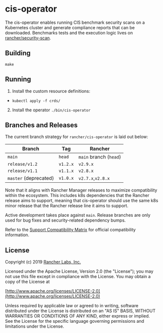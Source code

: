# cis-operator

The cis-operator enables running CIS benchmark security scans on a Kubernetes cluster and generate compliance reports that can be downloaded.
Benchmarks tests and the execution logic lives on [rancher/security-scan].

## Building

`make`


## Running
1. Install the custom resource definitions:
- `kubectl apply -f crds/`
2. Install the operator
`./bin/cis-operator`


## Branches and Releases
The current branch strategy for `rancher/cis-operator` is laid out below:

| Branch                | Tag      | Rancher                |
|-----------------------|----------|------------------------|
| `main`                | `head`   | `main` branch (`head`) |
| `release/v1.2`        | `v1.2.x` | `v2.9.x`               |
| `release/v1.1`        | `v1.1.x` | `v2.8.x`               |
| `master` (deprecated) | `v1.0.x` | `v2.7.x`,`v2.8.x`      |

Note that it aligns with Rancher Manager releases to maximize compatibility
within the ecosystem. This includes k8s dependencies that the Rancher release
aims to support, meaning that cis-operator should use the same k8s minor release
that the Rancher release line it aims to support.

Active development takes place against `main`. Release branches are only used for
bug fixes and security-related dependency bumps.

Refer to the [Support Compatibility Matrix](https://www.suse.com/suse-rancher/support-matrix/)
for official compatibility information.

## License
Copyright (c) 2019 [Rancher Labs, Inc.](http://rancher.com)

Licensed under the Apache License, Version 2.0 (the "License");
you may not use this file except in compliance with the License.
You may obtain a copy of the License at

[http://www.apache.org/licenses/LICENSE-2.0](http://www.apache.org/licenses/LICENSE-2.0)

Unless required by applicable law or agreed to in writing, software
distributed under the License is distributed on an "AS IS" BASIS,
WITHOUT WARRANTIES OR CONDITIONS OF ANY KIND, either express or implied.
See the License for the specific language governing permissions and
limitations under the License.

[rancher/security-scan]: https://github.com/rancher/security-scan
